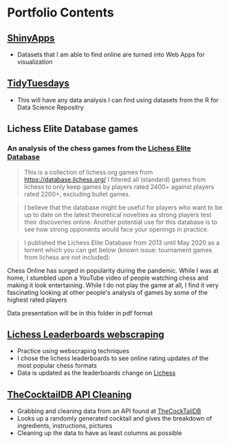 # Portfolio Contents

## [ShinyApps](https://github.com/theglucru/ShinyApps)
- Datasets that I am able to find online are turned into Web Apps for visualization

## [TidyTuesdays](https://github.com/theglucru/TidyTuesdays)

- This will have any data analysis I can find using datasets from the R for Data Science Repositry

## Lichess Elite Database games
### An analysis of the chess games from the [Lichess Elite Database](https://github.com/nytimes/covid-19-data)
> This is a collection of lichess.org games from https://database.lichess.org/
> I filtered all (standard) games from lichess to only keep games by players rated 2400+ against players rated 2200+, excluding bullet games.

> I believe that the database might be useful for players who want to be up to date on the latest theoretical novelties as strong players test their discoveries online. Another potential use for this database is to see how strong opponents would face your openings in practice.

> I published the Lichess Elite Database from 2013 until May 2020 as a torrent which you can get below (known issue: tournament games from lichess are not included):

Chess Online has surged in popularity during the pandemic. While I was at home, I stumbled upon a YouTube video of people watching chess and making it look entertaining. While I do not play the game at all, I find it very fascinating looking at other people's analysis of games by some of the highest rated players

Data presentation will be in this folder in pdf format

## [Lichess Leaderboards webscraping](https://htmlpreview.github.io/?https://github.com/theglucru/Portfolio_Contents/blob/main/LichessLeaderboards.html)

- Practice using webscraping techniques 
- I chose the lichess leaderboards to see online rating updates of the most popular chess formats
- Data is updated as the leaderboards change on [Lichess](lichess.org/player)

## [TheCocktailDB API Cleaning](https://htmlpreview.github.io/?https://github.com/theglucru/Portfolio_Contents/blob/main/TheCocktailDB.html)

- Grabbing and cleaning data from an API found at [TheCockTailDB](https://www.thecocktaildb.com/api.php)
- Looks up a randomly generated cocktail and gives the breakdown of ingredients, instructions, pictures
- Cleaning up the data to have as least columns as possible
